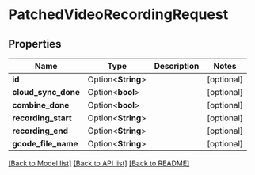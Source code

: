 # PatchedVideoRecordingRequest

## Properties

Name | Type | Description | Notes
------------ | ------------- | ------------- | -------------
**id** | Option<**String**> |  | [optional]
**cloud_sync_done** | Option<**bool**> |  | [optional]
**combine_done** | Option<**bool**> |  | [optional]
**recording_start** | Option<**String**> |  | [optional]
**recording_end** | Option<**String**> |  | [optional]
**gcode_file_name** | Option<**String**> |  | [optional]

[[Back to Model list]](../README.md#documentation-for-models) [[Back to API list]](../README.md#documentation-for-api-endpoints) [[Back to README]](../README.md)


